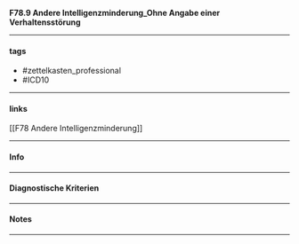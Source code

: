 __F78.9 Andere Intelligenzminderung_Ohne Angabe einer Verhaltensstörung__

___________________________________________
#### tags

- #zettelkasten_professional
- #ICD10 
___________________________________________
#### links

[[F78 Andere Intelligenzminderung]]

___________________________________________
#### Info

___________________________________________
#### Diagnostische Kriterien

___________________________________________
#### Notes

___________________________________________

